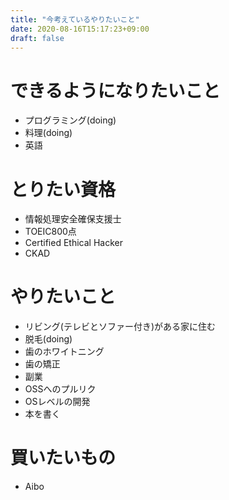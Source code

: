 ```yaml
---
title: "今考えているやりたいこと"
date: 2020-08-16T15:17:23+09:00
draft: false
---
```

<!--more-->
# できるようになりたいこと
- プログラミング(doing)
- 料理(doing)
- 英語

# とりたい資格
- 情報処理安全確保支援士
- TOEIC800点
- Certified Ethical Hacker
- CKAD

# やりたいこと
- リビング(テレビとソファー付き)がある家に住む
- 脱毛(doing)
- 歯のホワイトニング
- 歯の矯正
- 副業
- OSSへのプルリク
- OSレベルの開発
- 本を書く

# 買いたいもの
- Aibo
